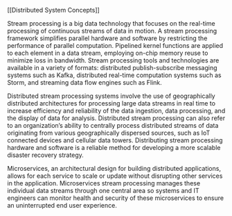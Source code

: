 [[Distributed System Concepts]]

Stream processing is a big data technology that focuses on the real-time processing of continuous streams of data in motion. A stream processing framework simplifies parallel hardware and software by restricting the performance of parallel computation. Pipelined kernel functions are applied to each element in a data stream, employing on-chip memory reuse to minimize loss in bandwidth. Stream processing tools and technologies are available in a variety of formats: distributed publish-subscribe messaging systems such as Kafka, distributed real-time computation systems such as Storm, and streaming data flow engines such as Flink. 

Distributed stream processing systems involve the use of geographically distributed architectures for processing large data streams in real time to increase efficiency and reliability of the data ingestion, data processing, and the display of data for analysis. Distributed stream processing can also refer to an organization’s ability to centrally process distributed streams of data originating from various geographically dispersed sources, such as IoT connected devices and cellular data towers. Distributing stream processing hardware and software is a reliable method for developing a more scalable disaster recovery strategy.

Microservices, an architectural design for building distributed applications, allows for each service to scale or update without disrupting other services in the application. Microservices stream processing manages these individual data streams through one central area so systems and IT engineers can monitor health and security of these microservices to ensure an uninterrupted end user experience.